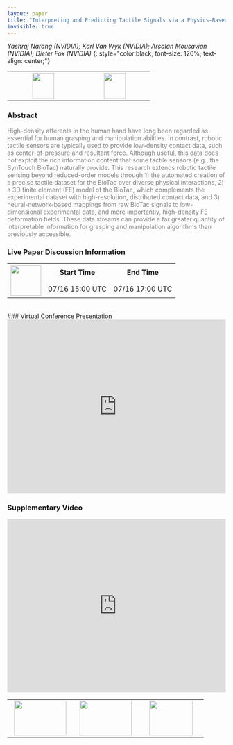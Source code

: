 ```yaml
---
layout: paper
title: "Interpreting and Predicting Tactile Signals via a Physics-Based and Data-Driven Framework"
invisible: true
---
```

*Yashraj Narang (NVIDIA); Karl Van Wyk (NVIDIA); Arsalan Mousavian (NVIDIA); Dieter Fox (NVIDIA)*
{: style="color:black; font-size: 120%; text-align: center;"}

<table width="30%"> <tr>
<td style="width: 20%; text-align: center;"><a href="http://www.roboticsproceedings.org/rss16/p084.pdf"><img src="{{ site.baseurl }}/images/paper_link.png"
width = "50"  height = "60"/> </a> </td>

<td style="width: 20%; text-align: center;"><a href="https://sites.google.com/nvidia.com/tactiledata"><img src="{{ site.baseurl }}/images/website_link.png"
width = "50"  height = "60"/> </a> </td>

</tr></table>

### Abstract
<html><p style="color:gray; font-size: 100%; text-align: justified;">
High-density afferents in the human hand have long been regarded as essential for human grasping and manipulation abilities. In contrast, robotic tactile sensors are typically used to provide low-density contact data, such as center-of-pressure and resultant force. Although useful, this data does not exploit the rich information content that some tactile sensors (e.g., the SynTouch BioTac) naturally provide. This research extends robotic tactile sensing beyond reduced-order models through 1) the automated creation of a precise tactile dataset for the BioTac over diverse physical interactions, 2) a 3D finite element (FE) model of the BioTac, which complements the experimental dataset with high-resolution, distributed contact data, and 3) neural-network-based mappings from raw BioTac signals to low-dimensional experimental data, and more importantly, high-density FE deformation fields. These data streams can provide a far greater quantity of interpretable information for grasping and manipulation algorithms than previously accessible.
</p></html>

### Live Paper Discussion Information
<html>
<table width="50%">
<tr> <th rowspan="2"><a href="https://pheedloop.com/rss2020/virtual/#session_WOLvGl"><img src="{{ site.baseurl }}/images/pheedloop_link.png" width = "70"  height = "70"/> </a> </th> <th> Start Time </th> <th> End Time </th> </tr>
<tr> <td> 07/16 15:00 UTC </td><td> 07/16 17:00 UTC </td></tr>
</table> <br> </html>
### Virtual Conference Presentation
<iframe width="100%" height="400" src="https://www.youtube.com/embed/xwvV3BPkxhU" frameborder="0" allow="accelerometer; autoplay; encrypted-media; gyroscope; picture-in-picture" allowfullscreen></iframe>

### Supplementary Video
<iframe width="100%" height="400" src="https://www.youtube.com/embed/wLA-WKaeyN4 " frameborder="0" allow="accelerometer; autoplay; encrypted-media; gyroscope; picture-in-picture" allowfullscreen></iframe>

<table width="100%"><tr><td style="width: 30%; text-align: center;"><a href="{{ site.baseurl }}/program/papers/83"> <img src="{{ site.baseurl }}/images/previous_icon.png" width = "120"  height = "80"/> </a> </td>

<td style="width: 30%; text-align: center;"><a href="{{ site.baseurl }}/program/papers"> <img src="{{ site.baseurl }}/images/overview_icon.png" width = "120"  height = "80"/> </a> </td> 

<td style="width: 30%; text-align: center;"><a href="{{ site.baseurl }}/program/papers/85"> <img src="{{ site.baseurl }}/images/next_icon.png" width = "100"  height = "80"/> </a> </td> 

</tr></table>


